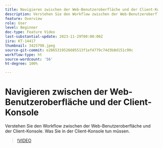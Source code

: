 ```yaml
---
title: Navigieren zwischen der Web-Benutzeroberfläche und der Client-Konsole
description: Verstehen Sie den Workflow zwischen der Web-Benutzeroberfläche und der Client-Konsole. Was Sie in der Client-Konsole tun müssen.
feature: Overview
role: User
level: Beginner
doc-type: Feature Video
last-substantial-update: 2023-11-29T00:00:00Z
jira: KT-14417
thumbnail: 3425798.jpeg
source-git-commit: e2865319526605513f1ef4779c74d3b8d151c99c
workflow-type: ht
source-wordcount: '56'
ht-degree: 100%

---
```



# Navigieren zwischen der Web-Benutzeroberfläche und der Client-Konsole

Verstehen Sie den Workflow zwischen der Web-Benutzeroberfläche und der Client-Konsole. Was Sie in der Client-Konsole tun müssen.

>[!VIDEO](https://video.tv.adobe.com/v/3425798/?learn=on)
